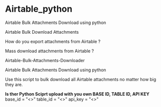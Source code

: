 # Airtable_python
Airtable Bulk Attachments Download using python

Airtable Bulk Download Attachments

How do you export attachments from Airtable ?

Mass download attachments from Airtable ?

Airtable-Bulk-Attachments-Downloader

Airtable Bulk Attachments Download using python

Use this script to bulk download all Airtable attachments no matter how big they are.


**Is ther Python Sciprt upload with you own BASE ID, TABLE ID, API KEY**
base_id = "<<YOUR BASE ID>>"
table_id = "<<YOUR TABLE ID>>"
api_key = "<<YOUR API KEY>>"
